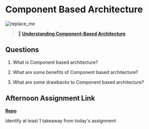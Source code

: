 # Component Based Architecture

![replace_me](https://codeworks.blob.core.windows.net/public/assets/img/illustrations/placeholder.svg)

> **📖 [Understanding Component-Based Architecture](https://codeworksacademy.com/fs-student-guide/resources/wk6/01-Component-Based-Architecture)**

## Questions

1. What is Component based architecture?

2. What are some benefits of Component based architecture?

3. What are some drawbacks to Component based architecture?

## Afternoon Assignment Link

**[Repo](https://github.com/EllaMarcum/<ASSIGNMENT_REPO>)**

Identify at least 1 takeaway from today's assignment
